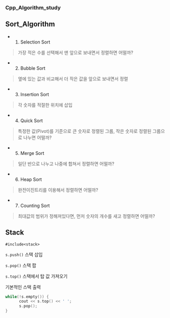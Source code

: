 ### Cpp_Algorithm_study

## Sort_Algorithm

* 1. Selection Sort

> 가장 적은 수를 선택해서 맨 앞으로 보내면서 정렬하면 어떨까?

* 2. Bubble Sort

> 옆에 있는 값과 비교해서 더 작은 값을 앞으로 보내면서 정렬

* 3. Insertion Sort

> 각 숫자를 적절한 위치에 삽입

* 4. Quick Sort

> 특정한 값(Pivot)를 기준으로 큰 숫자로 정렬된 그룹, 작은 숫자로 정렬된 그룹으로 나누면 어떨까?

* 5. Merge Sort

> 일단 반으로 나누고 나중에 합쳐서 정렬하면 어떨까?

* 6. Heap Sort

> 완전이진트리를 이용해서 정렬하면 어떨까?

* 7. Counting Sort
> 최대값의 범위가 정해져있다면, 먼저 숫자의 개수를 새고 정렬하면 어떨까?

## Stack

```#include<stack> ```

```s.push()```  스택 삽입

```s.pop()``` 스택 팝

```s.top()``` 스택에서 탑 값 가져오기

기본적인 스택 출력

```c
while(!s.empty()) { 
      cout << s.top() << ' ';
      s.pop();  
}
```
   

